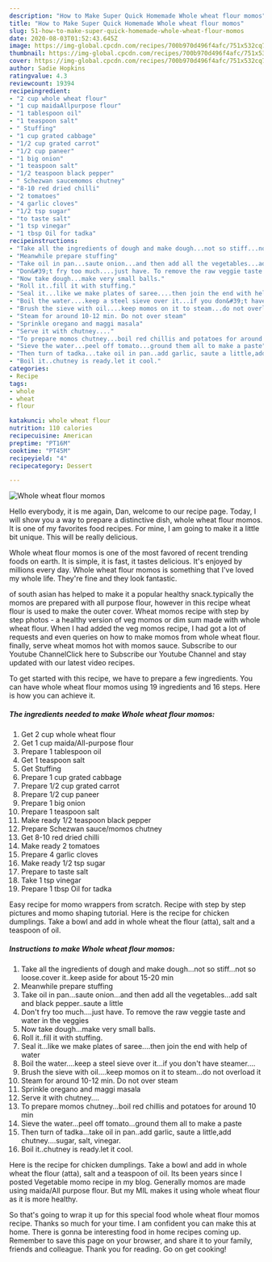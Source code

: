 ```yaml
---
description: "How to Make Super Quick Homemade Whole wheat flour momos"
title: "How to Make Super Quick Homemade Whole wheat flour momos"
slug: 51-how-to-make-super-quick-homemade-whole-wheat-flour-momos
date: 2020-08-03T01:52:43.645Z
image: https://img-global.cpcdn.com/recipes/700b970d496f4afc/751x532cq70/whole-wheat-flour-momos-recipe-main-photo.jpg
thumbnail: https://img-global.cpcdn.com/recipes/700b970d496f4afc/751x532cq70/whole-wheat-flour-momos-recipe-main-photo.jpg
cover: https://img-global.cpcdn.com/recipes/700b970d496f4afc/751x532cq70/whole-wheat-flour-momos-recipe-main-photo.jpg
author: Sadie Hopkins
ratingvalue: 4.3
reviewcount: 19394
recipeingredient:
- "2 cup whole wheat flour"
- "1 cup maidaAllpurpose flour"
- "1 tablespoon oil"
- "1 teaspoon salt"
- " Stuffing"
- "1 cup grated cabbage"
- "1/2 cup grated carrot"
- "1/2 cup paneer"
- "1 big onion"
- "1 teaspoon salt"
- "1/2 teaspoon black pepper"
- " Schezwan saucemomos chutney"
- "8-10 red dried chilli"
- "2 tomatoes"
- "4 garlic cloves"
- "1/2 tsp sugar"
- "to taste salt"
- "1 tsp vinegar"
- "1 tbsp Oil for tadka"
recipeinstructions:
- "Take all the ingredients of dough and make dough...not so stiff...not so loose.cover it..keep aside for about 15-20 min"
- "Meanwhile prepare stuffing"
- "Take oil in pan...saute onion...and then add all the vegetables...add salt and black pepper..saute a little"
- "Don&#39;t fry too much....just have. To remove the raw veggie taste and water in the veggies"
- "Now take dough...make very small balls."
- "Roll it..fill it with stuffing."
- "Seal it...like we make plates of saree....then join the end with help of water"
- "Boil the water....keep a steel sieve over it...if you don&#39;t have steamer...."
- "Brush the sieve with oil....keep momos on it to steam...do not overload it"
- "Steam for around 10-12 min. Do not over steam"
- "Sprinkle oregano and maggi masala"
- "Serve it with chutney...."
- "To prepare momos chutney...boil red chillis and potatoes for around 10 min"
- "Sieve the water...peel off tomato...ground them all to make a paste"
- "Then turn of tadka...take oil in pan..add garlic, saute a little,add chutney....sugar, salt, vinegar."
- "Boil it..chutney is ready.let it cool."
categories:
- Recipe
tags:
- whole
- wheat
- flour

katakunci: whole wheat flour 
nutrition: 110 calories
recipecuisine: American
preptime: "PT16M"
cooktime: "PT45M"
recipeyield: "4"
recipecategory: Dessert

---
```



![Whole wheat flour momos](https://img-global.cpcdn.com/recipes/700b970d496f4afc/751x532cq70/whole-wheat-flour-momos-recipe-main-photo.jpg)

Hello everybody, it is me again, Dan, welcome to our recipe page. Today, I will show you a way to prepare a distinctive dish, whole wheat flour momos. It is one of my favorites food recipes. For mine, I am going to make it a little bit unique. This will be really delicious.

Whole wheat flour momos is one of the most favored of recent trending foods on earth. It is simple, it is fast, it tastes delicious. It's enjoyed by millions every day. Whole wheat flour momos is something that I've loved my whole life. They're fine and they look fantastic.

of south asian has helped to make it a popular healthy snack.typically the momos are prepared with all purpose flour, however in this recipe wheat flour is used to make the outer cover. Wheat momos recipe with step by step photos - a healthy version of veg momos or dim sum made with whole wheat flour. When I had added the veg momos recipe, I had got a lot of requests and even queries on how to make momos from whole wheat flour. finally, serve wheat momos hot with momos sauce. Subscribe to our Youtube ChannelClick here to Subscribe our Youtube Channel and stay updated with our latest video recipes.


To get started with this recipe, we have to prepare a few ingredients. You can have whole wheat flour momos using 19 ingredients and 16 steps. Here is how you can achieve it.

<!--inarticleads1-->

##### The ingredients needed to make Whole wheat flour momos:

1. Get 2 cup whole wheat flour
1. Get 1 cup maida/All-purpose flour
1. Prepare 1 tablespoon oil
1. Get 1 teaspoon salt
1. Get  Stuffing
1. Prepare 1 cup grated cabbage
1. Prepare 1/2 cup grated carrot
1. Prepare 1/2 cup paneer
1. Prepare 1 big onion
1. Prepare 1 teaspoon salt
1. Make ready 1/2 teaspoon black pepper
1. Prepare  Schezwan sauce/momos chutney
1. Get 8-10 red dried chilli
1. Make ready 2 tomatoes
1. Prepare 4 garlic cloves
1. Make ready 1/2 tsp sugar
1. Prepare to taste salt
1. Take 1 tsp vinegar
1. Prepare 1 tbsp Oil for tadka


Easy recipe for momo wrappers from scratch. Recipe with step by step pictures and momo shaping tutorial. Here is the recipe for chicken dumplings. Take a bowl and add in whole wheat the flour (atta), salt and a teaspoon of oil. 

<!--inarticleads2-->

##### Instructions to make Whole wheat flour momos:

1. Take all the ingredients of dough and make dough...not so stiff...not so loose.cover it..keep aside for about 15-20 min
1. Meanwhile prepare stuffing
1. Take oil in pan...saute onion...and then add all the vegetables...add salt and black pepper..saute a little
1. Don&#39;t fry too much....just have. To remove the raw veggie taste and water in the veggies
1. Now take dough...make very small balls.
1. Roll it..fill it with stuffing.
1. Seal it...like we make plates of saree....then join the end with help of water
1. Boil the water....keep a steel sieve over it...if you don&#39;t have steamer....
1. Brush the sieve with oil....keep momos on it to steam...do not overload it
1. Steam for around 10-12 min. Do not over steam
1. Sprinkle oregano and maggi masala
1. Serve it with chutney....
1. To prepare momos chutney...boil red chillis and potatoes for around 10 min
1. Sieve the water...peel off tomato...ground them all to make a paste
1. Then turn of tadka...take oil in pan..add garlic, saute a little,add chutney....sugar, salt, vinegar.
1. Boil it..chutney is ready.let it cool.


Here is the recipe for chicken dumplings. Take a bowl and add in whole wheat the flour (atta), salt and a teaspoon of oil. Its been years since I posted Vegetable momo recipe in my blog. Generally momos are made using maida/All purpose flour. But my MIL makes it using whole wheat flour as it is more healthy. 

So that's going to wrap it up for this special food whole wheat flour momos recipe. Thanks so much for your time. I am confident you can make this at home. There is gonna be interesting food in home recipes coming up. Remember to save this page on your browser, and share it to your family, friends and colleague. Thank you for reading. Go on get cooking!
